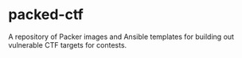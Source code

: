 # packed-ctf
A repository of Packer images and Ansible templates for building out vulnerable CTF targets for contests.
